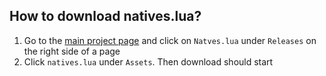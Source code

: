 ## How to download natives.lua?

1. Go to the [main project page](https://github.com/depozzyx/citizen-autocomplete) and click on `Natves.lua` under `Releases` on the right side of a page
2. Click `natives.lua` under `Assets`. Then download should start
